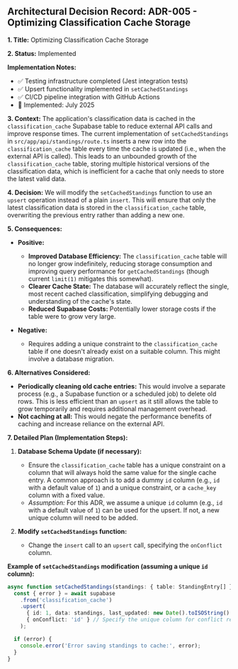 ## Architectural Decision Record: ADR-005 - Optimizing Classification Cache Storage

**1. Title:** Optimizing Classification Cache Storage

**2. Status:** Implemented

**Implementation Notes:**
- ✅ Testing infrastructure completed (Jest integration tests)
- ✅ Upsert functionality implemented in `setCachedStandings`
- ✅ CI/CD pipeline integration with GitHub Actions
- 📅 Implemented: July 2025

**3. Context:**
The application's classification data is cached in the `classification_cache` Supabase table to reduce external API calls and improve response times. The current implementation of `setCachedStandings` in `src/app/api/standings/route.ts` inserts a new row into the `classification_cache` table every time the cache is updated (i.e., when the external API is called). This leads to an unbounded growth of the `classification_cache` table, storing multiple historical versions of the classification data, which is inefficient for a cache that only needs to store the latest valid data.

**4. Decision:**
We will modify the `setCachedStandings` function to use an `upsert` operation instead of a plain `insert`. This will ensure that only the latest classification data is stored in the `classification_cache` table, overwriting the previous entry rather than adding a new one.

**5. Consequences:**

*   **Positive:**
    *   **Improved Database Efficiency:** The `classification_cache` table will no longer grow indefinitely, reducing storage consumption and improving query performance for `getCachedStandings` (though current `limit(1)` mitigates this somewhat).
    *   **Clearer Cache State:** The database will accurately reflect the single, most recent cached classification, simplifying debugging and understanding of the cache's state.
    *   **Reduced Supabase Costs:** Potentially lower storage costs if the table were to grow very large.

*   **Negative:**
    *   Requires adding a unique constraint to the `classification_cache` table if one doesn't already exist on a suitable column. This might involve a database migration.

**6. Alternatives Considered:**

*   **Periodically cleaning old cache entries:** This would involve a separate process (e.g., a Supabase function or a scheduled job) to delete old rows. This is less efficient than an `upsert` as it still allows the table to grow temporarily and requires additional management overhead.
*   **Not caching at all:** This would negate the performance benefits of caching and increase reliance on the external API.

**7. Detailed Plan (Implementation Steps):**

1.  **Database Schema Update (if necessary):**
    *   Ensure the `classification_cache` table has a unique constraint on a column that will always hold the same value for the single cache entry. A common approach is to add a dummy `id` column (e.g., `id` with a default value of `1`) and a unique constraint, or a `cache_key` column with a fixed value.
    *   *Assumption:* For this ADR, we assume a unique `id` column (e.g., `id` with a default value of `1`) can be used for the upsert. If not, a new unique column will need to be added.

2.  **Modify `setCachedStandings` function:**
    *   Change the `insert` call to an `upsert` call, specifying the `onConflict` column.

**Example of `setCachedStandings` modification (assuming a unique `id` column):**

```typescript
async function setCachedStandings(standings: { table: StandingEntry[] }) {
  const { error } = await supabase
    .from('classification_cache')
    .upsert(
      { id: 1, data: standings, last_updated: new Date().toISOString() },
      { onConflict: 'id' } // Specify the unique column for conflict resolution
    );

  if (error) {
    console.error('Error saving standings to cache:', error);
  }
}
```
